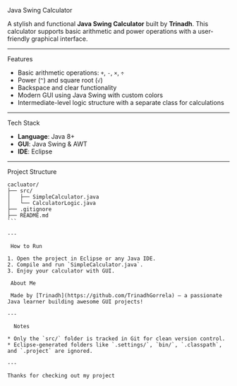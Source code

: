  Java Swing Calculator

A stylish and functional **Java Swing Calculator** built by **Trinadh**. This calculator supports basic arithmetic and power operations with a user-friendly graphical interface.

----------------------------------------------------------------------------------------------------------

 Features

* Basic arithmetic operations: `+`, `-`, `×`, `÷`
* Power (`^`) and square root (`√`)
* Backspace and clear functionality
* Modern GUI using Java Swing with custom colors
* Intermediate-level logic structure with a separate class for calculations

----------------------------------------------------------------------------------------------------

 Tech Stack

* **Language**: Java 8+
* **GUI**: Java Swing & AWT
* **IDE**: Eclipse

---

Project Structure

````````````````````````
cacluator/
├── src/
│   ├── SimpleCalculator.java
│   └── CalculatorLogic.java
├── .gitignore
├── README.md
```

---

 How to Run

1. Open the project in Eclipse or any Java IDE.
2. Compile and run `SimpleCalculator.java`.
3. Enjoy your calculator with GUI.

 About Me

 Made by [Trinadh](https://github.com/TrinadhGorrela) — a passionate Java learner building awesome GUI projects!

---

  Notes

* Only the `src/` folder is tracked in Git for clean version control.
* Eclipse-generated folders like `.settings/`, `bin/`, `.classpath`, and `.project` are ignored.

---

Thanks for checking out my project
